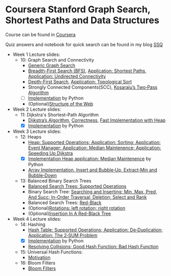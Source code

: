 # Coursera Stanford Graph Search, Shortest Paths and Data Structures

Course can be found in [Coursera](https://www.coursera.org/learn/algorithms-graphs-data-structures)

Quiz answers and notebook for quick search can be found in my blog [SSQ](https://ssq.github.io/2017/07/17/Coursera%20S%20Algorithms%20Specialization%20Notebook/)

- Week 1 Lecture slides:
  - 10: Graph Search and Connectivity
    - [Generic Graph Search](https://github.com/SSQ/Coursera-Stanford-Graph-Search-Shortest-Paths-and-Data-Structures/blob/master/Lecture%20Slides/10.1-slides_algo-graphs-search_typed.pdf)
    - [Breadth-First Search (BFS)](https://github.com/SSQ/Coursera-Stanford-Graph-Search-Shortest-Paths-and-Data-Structures/blob/master/Lecture%20Slides/10.2-slides_algo-graphs-bfs_typed.pdf), [Application: Shortest Paths](https://github.com/SSQ/Coursera-Stanford-Graph-Search-Shortest-Paths-and-Data-Structures/blob/master/Lecture%20Slides/10.2-slides_algo-graphs-bfs_typed.pdf), [Application: Undirected Connectivity](https://github.com/SSQ/Coursera-Stanford-Graph-Search-Shortest-Paths-and-Data-Structures/blob/master/Lecture%20Slides/10.2-slides_algo-graphs-bfs_typed.pdf)
    - [Depth-First Search](https://github.com/SSQ/Coursera-Stanford-Graph-Search-Shortest-Paths-and-Data-Structures/blob/master/Lecture%20Slides/10.3-slides_algo-graphs-dfs_typed.pdf), [Application: Topological Sort](https://github.com/SSQ/Coursera-Stanford-Graph-Search-Shortest-Paths-and-Data-Structures/blob/master/Lecture%20Slides/10.3-slides_algo-graphs-dfs_typed.pdf)
    - Strongly Connected Components(SCC),  [Kosaraju’s Two‐Pass Algorithm](https://github.com/SSQ/Coursera-Stanford-Graph-Search-Shortest-Paths-and-Data-Structures/blob/master/Lecture%20Slides/10.4-slides_algo-graphs-scc_typed.pdf)
    - [ ] [Implementation]() by Python
    - (Optional)[Structure of the Web](https://github.com/SSQ/Coursera-Stanford-Graph-Search-Shortest-Paths-and-Data-Structures/blob/master/Lecture%20Slides/10.6-slides_algo-graphs-web_typed.pdf)
- Week 2 Lecture slides:
  - 11: Dijkstra's Shortest-Path Algorithm
    - [Dijkstra’s Algorithm](https://github.com/SSQ/Coursera-Stanford-Graph-Search-Shortest-Paths-and-Data-Structures/blob/master/Lecture%20Slides/11.1-slides_algo-dijkstra-basics_typed.pdf), [Correctness](https://github.com/SSQ/Coursera-Stanford-Graph-Search-Shortest-Paths-and-Data-Structures/blob/master/Lecture%20Slides/11.2-slides_algo-dijkstra-correctness_typed.pdf), [Fast Implementation with Heap](https://github.com/SSQ/Coursera-Stanford-Graph-Search-Shortest-Paths-and-Data-Structures/blob/master/Lecture%20Slides/11.3-slides_algo-dijkstra-runtime_typed.pdf)
    - [x] [Implementation](https://github.com/SSQ/Coursera-Stanford-Graph-Search-Shortest-Paths-and-Data-Structures/tree/master/Programming%20Assignment%20%202) by Python
- Week 3 Lecture slides:
  - 12: Heaps
    - [Heap: Supported Operations; Application: Sorting; Application: Event Manager; Application: Median Maintenence; Application: Speeding Up Dijkstra](https://github.com/SSQ/Coursera-Stanford-Graph-Search-Shortest-Paths-and-Data-Structures/blob/master/Lecture%20Slides/12.2-slides_algo-ds-heaps-basics_typed.pdf)
    - [x] [Implementation Heap application: Median Maintenence](https://github.com/SSQ/Coursera-Stanford-Graph-Search-Shortest-Paths-and-Data-Structures/tree/master/Programming%20Assignment%203) by Python
    - [Array Implementation, Insert and Bubble‐Up, Extract‐Min and Bubble‐Down](https://github.com/SSQ/Coursera-Stanford-Graph-Search-Shortest-Paths-and-Data-Structures/blob/master/Lecture%20Slides/12.3-slides_algo-ds-heaps-guts_typed.pdf)
  - 13: Balanced Binary Search Trees
    - [Balanced Search Trees: Supported Operations](https://github.com/SSQ/Coursera-Stanford-Graph-Search-Shortest-Paths-and-Data-Structures/blob/master/Lecture%20Slides/13.1-slides_algo-ds-trees-ops-typed.pdf)
    - Binary Search Tree: [Searching and Inserting; Min, Max, Pred, And Succ; In-Order Traversal; Deletion; Select and Rank](https://github.com/SSQ/Coursera-Stanford-Graph-Search-Shortest-Paths-and-Data-Structures/blob/master/Lecture%20Slides/13.2-slides_algo-ds-trees-basics-typed.pdf)
    - Balanced Search Trees: [Red-Black](https://github.com/SSQ/Coursera-Stanford-Graph-Search-Shortest-Paths-and-Data-Structures/blob/master/Lecture%20Slides/13.3-slides_algo-ds-trees-redblack-typed.pdf)
    - (Optional)[Rotations: left rotation; right rotation](https://github.com/SSQ/Coursera-Stanford-Graph-Search-Shortest-Paths-and-Data-Structures/blob/master/Lecture%20Slides/13.4-slides_algo-ds-trees-rotations-annotated.pdf)
    - (Optional)[Insertion In A Red-Black Tree](https://github.com/SSQ/Coursera-Stanford-Graph-Search-Shortest-Paths-and-Data-Structures/blob/master/Lecture%20Slides/13.5-slides_algo-ds-trees-rbinsert-annotated.pdf)
- Week 4 Lecture slides:
  - 14: Hashing
    - [Hash Table: Supported Operations; Application: De‐Duplication; Application: The 2‐SUM Problem](https://github.com/SSQ/Coursera-Stanford-Graph-Search-Shortest-Paths-and-Data-Structures/blob/master/Lecture%20Slides/14.1-slides_algo-ds-hash-basics_typed.pdf)
    - [x] [Implementation](https://github.com/SSQ/Coursera-Stanford-Graph-Search-Shortest-Paths-and-Data-Structures/tree/master/Programming%20Assignment%204) by Python
    - [Resolving Collisions; Good Hash Function: Bad Hash Function](https://github.com/SSQ/Coursera-Stanford-Graph-Search-Shortest-Paths-and-Data-Structures/blob/master/Lecture%20Slides/14.2-slides_algo-ds-hash-guts_typed.pdf)
  - 15: Universal Hash Functions:
    - [Motivation](https://github.com/SSQ/Coursera-Stanford-Graph-Search-Shortest-Paths-and-Data-Structures/blob/master/Lecture%20Slides/15.1-slides_algo-ds-hash-universal1-typed.pdf)
  - 16: Bloom Filters
    - [Bloom Filters](https://github.com/SSQ/Coursera-Stanford-Graph-Search-Shortest-Paths-and-Data-Structures/blob/master/Lecture%20Slides/16.1-slides_algo-ds-bloom-typed.pdf)
